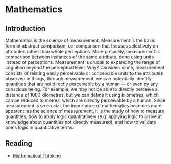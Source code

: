 # Mathematics
## Introduction
Mathematics is the science of measurement. Measurement is the basic form of abstract comparison, i.e. comparison that focuses selectively on attributes rather than whole perceptions. More precisely, measurement is comparison between instances of the same attribute, done using units instead of perceptions. Measurement is crucial to expanding the range of cognition beyond the perceptual level. Why? Consider: since, measurement consists of relating easily perceivable or conceivable units to the attributes observed in things, through measurement, we can potentially identify quantities that are not directly perceivable by a human — or even by any conscious being. For example, we may not be able to directly perceive a distance of 1000 kilometres, but we can define it using kilometres, which can be reduced to metres, which are directly perceivable by a human. Since measurement is so crucial, the importance of mathematics becomes more apparent: as the science of measurement, it is the study of how to measure quantities, how to apply logic quantitatively (e.g. applying logic to arrive at knowledge about quantities not directly measured), and how to validate one's logic in quantitative terms.

## Reading
- [Mathematical Thinking](https://pranigopu.github.io/mathematics/mathematical-thinking)